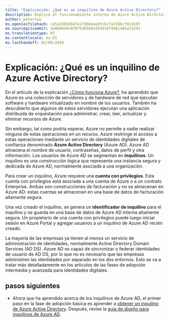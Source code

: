 ```yaml
---
title: "Explicación: ¿Qué es un inquilino de Azure Active Directory?"
description: Explica el funcionamiento interno de Azure Active Directory para proporcionar una identidad como servicio (IDaaS) en Azure
author: petertay
ms.openlocfilehash: ce5a33b92047e1f360eee8fcbc7a726bcf8cd19f
ms.sourcegitcommit: 2e8b06e9c07875d65b91d5431bfd4bc465a7a242
ms.translationtype: HT
ms.contentlocale: es-ES
ms.lasthandoff: 02/09/2018
---
```

# <a name="explainer-what-is-an-azure-active-directory-tenant"></a>Explicación: ¿Qué es un inquilino de Azure Active Directory?

En el artículo de la explicación [¿Cómo funciona Azure?](azure-explainer.md), ha aprendido que Azure es una colección de servidores y de hardware de red que ejecutan software y hardware virtualizado en nombre de los usuarios. También ha descubierto que algunos de estos servidores ejecutan una aplicación distribuida de orquestación para administrar, crear, leer, actualizar y eliminar recursos de Azure.

Sin embargo, tal como podría esperar, Azure no permite a nadie realizar ninguna de estas operaciones en un recurso. Azure restringe el acceso a estas operaciones mediante un servicio de identidades digitales de confianza denominado **Azure Active Directory** (Azure AD). Azure AD almacena el nombre de usuario, contraseñas, datos de perfil y otra información. Los usuarios de Azure AD se segmentan en **inquilinos**. Un inquilino es una construcción lógica que representa una instancia segura y dedicada de Azure AD, normalmente asociada a una organización.

Para crear un inquilino, Azure requiere una **cuenta con privilegios**. Esta cuenta con privilegios está asociada a una cuenta de Azure o a un contrato Enterprise. Ambas son construcciones de facturación y no se almacenan en Azure AD: estas cuentas se almacenan en una base de datos de facturación altamente segura. 

Una vez creado el inquilino, se genera un **identificador de inquilino** para el inquilino y se guarda en una base de datos de Azure AD interna altamente segura. Un propietario de una cuenta con privilegios puede luego iniciar sesión en Azure Portal y agregar usuarios a un inquilino de Azure AD recién creado. 

La mayoría de las empresas ya tienen al menos un servicio de administración de identidades, normalmente Active Directory Domain Services (AD DS). Azure AD es capaz de sincronizar o federar identidades de usuario de AD DS, por lo que no es necesario que las empresas administren las identidades por separado en los dos entornos. Esto se va a tratar más detalladamente en los artículos de las fases de adopción intermedia y avanzada para identidades digitales.

## <a name="next-steps"></a>pasos siguientes

* Ahora que ha aprendido acerca de los inquilinos de Azure AD, el primer paso en la fase de adopción básica es aprender a [obtener un inquilino de Azure Active Directory][how-to-get-aad-tenant]. Después, revise la [guía de diseño para inquilinos de Azure AD](tenant.md).

<!-- Links -->
[how-to-get-aad-tenant]: /azure/active-directory/develop/active-directory-howto-tenant?toc=/azure/architecture/cloud-adoption-guide/toc.json